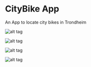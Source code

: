 # CityBike App
An App to locate city bikes in Trondheim

![alt tag](http://puu.sh/oMEe3/a481fdb211.png)

![alt tag](http://puu.sh/oFfPq/19222b2a1c.png)

![alt tag](http://puu.sh/oFfUJ/d497134544.png)

![alt tag](http://puu.sh/oFfWP/256e5cb6be.png)
